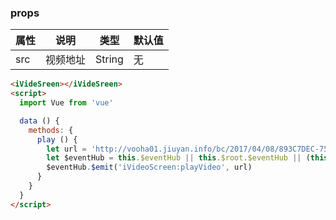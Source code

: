 <template>
  <article>
    <i-button type="primary" @click.stop="play">click me</i-button>
    <iVideSreen></iVideSreen>  
  </article>
</template>
<script>
  import Vue from 'vue'
  import iVideSreen from 'i-ui/lib/iVideoScreen'
  export default {
    name: 'i-video-screen',
    components: {
      iVideSreen
    },
    methods: {
      play () {
        let url = 'http://vooha01.jiuyan.info/bc/2017/04/08/893C7DEC-758D-BFC7-C393-B3BF4C2460D4-1MVZAnQ.mp4'
        let $eventHub = this.$eventHub || this.$root.$eventHub || (this.$root.$eventHub = new Vue())
        $eventHub.$emit('iVideoScreen:playVideo', url)
      }
    }
  }
</script>

### props
 |属性 | 说明 | 类型 | 默认值 |
 |---  | --- | ---  | --- |
 |src  | 视频地址  | String | 无 |

``` html
<iVideSreen></iVideSreen>  
<script>
  import Vue from 'vue'

  data () {
    methods: {
      play () {
        let url = 'http://vooha01.jiuyan.info/bc/2017/04/08/893C7DEC-758D-BFC7-C393-B3BF4C2460D4-1MVZAnQ.mp4'
        let $eventHub = this.$eventHub || this.$root.$eventHub || (this.$root.$eventHub = new Vue())
        $eventHub.$emit('iVideoScreen:playVideo', url)
      }
    }
  }
</script>


```
